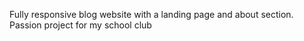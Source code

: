 Fully responsive blog website with a landing page and about section. Passion project for my school club
